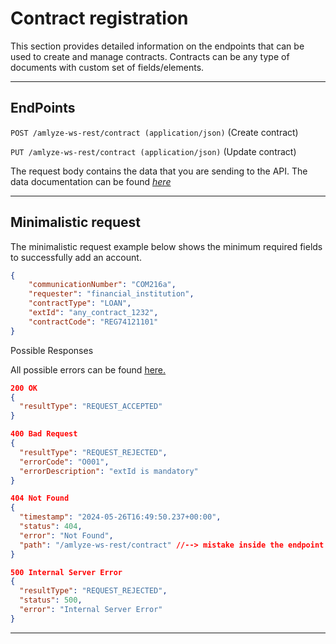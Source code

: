 # Contract registration

This section provides detailed information on the endpoints that can be used to create and manage contracts. Contracts can be any type of documents with custom set of fields/elements.


----

## EndPoints

<!-- *swagger UI*  `GET / swagger-ui/` -->

`POST /amlyze-ws-rest/contract (application/json)` (Create contract)

`PUT /amlyze-ws-rest/contract (application/json)` (Update contract)

The request body contains the data that you are sending to the API. The data documentation can be found [*here*](fields.md)

---

## Minimalistic request

The minimalistic request example below shows the minimum required fields to successfully add an account.

```json lines
{
    "communicationNumber": "COM216a",
    "requester": "financial_institution",
    "contractType": "LOAN",
    "extId": "any_contract_1232",
    "contractCode": "REG74121101"
}
```

Possible Responses

All possible errors can be found [<u>here.</u>](possibleErrors.md)

```json lines
200 OK
{
  "resultType": "REQUEST_ACCEPTED"
}

400 Bad Request
{
  "resultType": "REQUEST_REJECTED",
  "errorCode": "O001",
  "errorDescription": "extId is mandatory"
}

404 Not Found
{
  "timestamp": "2024-05-26T16:49:50.237+00:00",
  "status": 404,
  "error": "Not Found",
  "path": "/amlyze-ws-rest/contract" //--> mistake inside the endpoint
}

500 Internal Server Error
{
  "resultType": "REQUEST_REJECTED",
  "status": 500,
  "error": "Internal Server Error"
}
```

----


